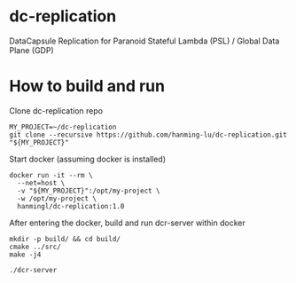 # dc-replication
DataCapsule Replication for Paranoid Stateful Lambda (PSL) / Global Data Plane (GDP)

# How to build and run
Clone dc-replication repo
```
MY_PROJECT=~/dc-replication
git clone --recursive https://github.com/hanming-lu/dc-replication.git "${MY_PROJECT}"
```

Start docker (assuming docker is installed)
```
docker run -it --rm \
  --net=host \
  -v "${MY_PROJECT}":/opt/my-project \
  -w /opt/my-project \
  hanmingl/dc-replication:1.0
```

After entering the docker, build and run dcr-server within docker
```
mkdir -p build/ && cd build/
cmake ../src/
make -j4

./dcr-server
```

